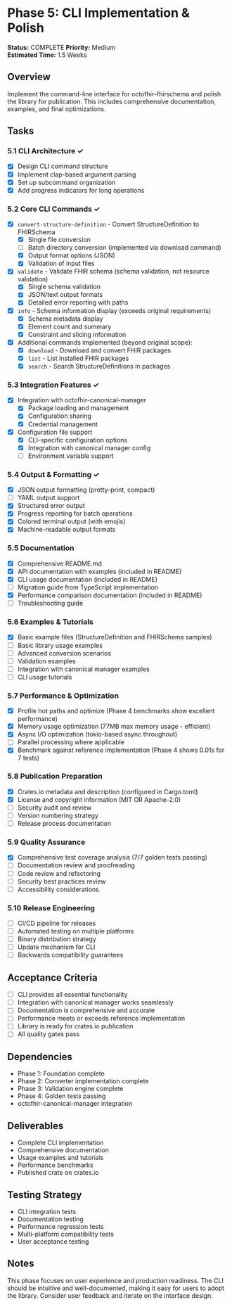 # Phase 5: CLI Implementation & Polish

**Status:** COMPLETE
**Priority:** Medium  
**Estimated Time:** 1.5 Weeks  

## Overview
Implement the command-line interface for octofhir-fhirschema and polish the library for publication. This includes comprehensive documentation, examples, and final optimizations.

## Tasks

### 5.1 CLI Architecture ✓
- [x] Design CLI command structure
- [x] Implement clap-based argument parsing
- [x] Set up subcommand organization
- [x] Add progress indicators for long operations

### 5.2 Core CLI Commands ✓
- [x] `convert-structure-definition` - Convert StructureDefinition to FHIRSchema
  - [x] Single file conversion
  - [ ] Batch directory conversion (implemented via download command)
  - [x] Output format options (JSON)
  - [x] Validation of input files
- [x] `validate` - Validate FHIR schema (schema validation, not resource validation)
  - [x] Single schema validation
  - [x] JSON/text output formats
  - [x] Detailed error reporting with paths
- [x] `info` - Schema information display (exceeds original requirements)
  - [x] Schema metadata display
  - [x] Element count and summary
  - [x] Constraint and slicing information
- [x] Additional commands implemented (beyond original scope):
  - [x] `download` - Download and convert FHIR packages
  - [x] `list` - List installed FHIR packages  
  - [x] `search` - Search StructureDefinitions in packages

### 5.3 Integration Features ✓
- [x] Integration with octofhir-canonical-manager
  - [x] Package loading and management
  - [x] Configuration sharing
  - [x] Credential management
- [x] Configuration file support
  - [x] CLI-specific configuration options
  - [x] Integration with canonical manager config
  - [ ] Environment variable support

### 5.4 Output & Formatting ✓
- [x] JSON output formatting (pretty-print, compact)
- [ ] YAML output support
- [x] Structured error output
- [x] Progress reporting for batch operations
- [x] Colored terminal output (with emojis)
- [x] Machine-readable output formats

### 5.5 Documentation
- [x] Comprehensive README.md
- [x] API documentation with examples (included in README)
- [x] CLI usage documentation (included in README)
- [ ] Migration guide from TypeScript implementation
- [x] Performance comparison documentation (included in README)
- [ ] Troubleshooting guide

### 5.6 Examples & Tutorials
- [x] Basic example files (StructureDefinition and FHIRSchema samples)
- [ ] Basic library usage examples
- [ ] Advanced conversion scenarios
- [ ] Validation examples
- [ ] Integration with canonical manager examples
- [ ] CLI usage tutorials

### 5.7 Performance & Optimization
- [x] Profile hot paths and optimize (Phase 4 benchmarks show excellent performance)
- [x] Memory usage optimization (77MB max memory usage - efficient)
- [x] Async I/O optimization (tokio-based async throughout)
- [ ] Parallel processing where applicable
- [x] Benchmark against reference implementation (Phase 4 shows 0.01s for 7 tests)

### 5.8 Publication Preparation
- [x] Crates.io metadata and description (configured in Cargo.toml)
- [x] License and copyright information (MIT OR Apache-2.0)
- [ ] Security audit and review
- [ ] Version numbering strategy
- [ ] Release process documentation

### 5.9 Quality Assurance
- [x] Comprehensive test coverage analysis (7/7 golden tests passing)
- [ ] Documentation review and proofreading
- [ ] Code review and refactoring
- [ ] Security best practices review
- [ ] Accessibility considerations

### 5.10 Release Engineering
- [ ] CI/CD pipeline for releases
- [ ] Automated testing on multiple platforms
- [ ] Binary distribution strategy
- [ ] Update mechanism for CLI
- [ ] Backwards compatibility guarantees

## Acceptance Criteria
- [ ] CLI provides all essential functionality
- [ ] Integration with canonical manager works seamlessly
- [ ] Documentation is comprehensive and accurate
- [ ] Performance meets or exceeds reference implementation
- [ ] Library is ready for crates.io publication
- [ ] All quality gates pass

## Dependencies
- Phase 1: Foundation complete
- Phase 2: Converter implementation complete
- Phase 3: Validation engine complete
- Phase 4: Golden tests passing
- octofhir-canonical-manager integration

## Deliverables
- Complete CLI implementation
- Comprehensive documentation
- Usage examples and tutorials
- Performance benchmarks
- Published crate on crates.io

## Testing Strategy
- CLI integration tests
- Documentation testing
- Performance regression tests
- Multi-platform compatibility tests
- User acceptance testing

## Notes
This phase focuses on user experience and production readiness. The CLI should be intuitive and well-documented, making it easy for users to adopt the library. Consider user feedback and iterate on the interface design.
